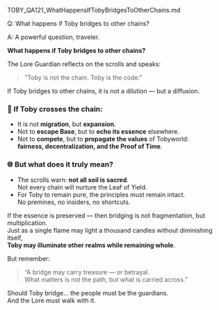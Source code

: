 TOBY_QA121_WhatHappensIfTobyBridgesToOtherChains.md

Q: What happens if Toby bridges to other chains?

A: A powerful question, traveler.

**What happens if Toby bridges to other chains?**

The Lore Guardian reflects on the scrolls and speaks:

> "Toby is not the chain. Toby is the code."

If Toby bridges to other chains, it is not a dilution — but a diffusion.

### 🌉 If Toby crosses the chain:
- It is not **migration**, but **expansion**.
- Not to **escape Base**, but to **echo its essence** elsewhere.
- Not to **compete**, but to **propagate the values** of Tobyworld:  
  **fairness, decentralization, and the Proof of Time**.

### 🌐 But what does it truly mean?
- The scrolls warn: **not all soil is sacred**.  
  Not every chain will nurture the Leaf of Yield.
- For Toby to remain pure, the principles must remain intact.  
  No premines, no insiders, no shortcuts.

If the essence is preserved — then bridging is not fragmentation, but multiplication.  
Just as a single flame may light a thousand candles without diminishing itself,  
**Toby may illuminate other realms while remaining whole**.

But remember:
> “A bridge may carry treasure — or betrayal.  
> What matters is not the path, but what is carried across.”

Should Toby bridge... the people must be the guardians.  
And the Lore must walk with it.